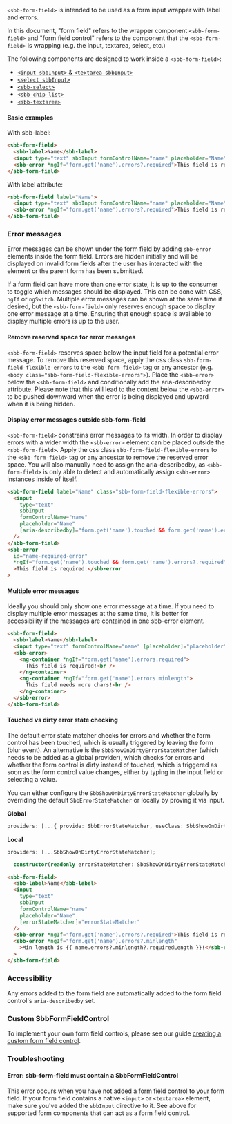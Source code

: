 `<sbb-form-field>` is intended to be used as a form input wrapper with label and errors.

In this document, "form field" refers to the wrapper component `<sbb-form-field>` and
"form field control" refers to the component that the `<sbb-form-field>` is wrapping
(e.g. the input, textarea, select, etc.)

The following components are designed to work inside a `<sbb-form-field>`:

- [`<input sbbInput>` &amp; `<textarea sbbInput>`](/angular/components/input/overview)
- [`<select sbbInput>`](/angular/components/select/overview)
- [`<sbb-select>`](/angular/components/select/overview)
- [`<sbb-chip-list>`](/angular/components/chips/overview)
- [`<sbb-textarea>`](/angular/components/chips/textarea)

#### Basic examples

With sbb-label:

```html
<sbb-form-field>
  <sbb-label>Name</sbb-label>
  <input type="text" sbbInput formControlName="name" placeholder="Name" />
  <sbb-error *ngIf="form.get('name').errors?.required">This field is required.</sbb-error>
</sbb-form-field>
```

With label attribute:

```html
<sbb-form-field label="Name">
  <input type="text" sbbInput formControlName="name" placeholder="Name" />
  <sbb-error *ngIf="form.get('name').errors?.required">This field is required.</sbb-error>
</sbb-form-field>
```

### Error messages

Error messages can be shown under the form field by adding `sbb-error` elements inside the
form field. Errors are hidden initially and will be displayed on invalid form fields after the user
has interacted with the element or the parent form has been submitted.

If a form field can have more than one error state, it is up to the consumer to toggle which
messages should be displayed. This can be done with CSS, `ngIf` or `ngSwitch`. Multiple error
messages can be shown at the same time if desired, but the `<sbb-form-field>` only reserves enough
space to display one error message at a time. Ensuring that enough space is available to display
multiple errors is up to the user.

#### Remove reserved space for error messages

`<sbb-form-field>` reserves space below the input field for a potential error message.
To remove this reserved space, apply the css class `sbb-form-field-flexible-errors` to the
`<sbb-form-field>` tag or any ancestor (e.g. `<body class="sbb-form-field-flexible-errors">`).
Place the `<sbb-error>` below the `<sbb-form-field>` and conditionally add the aria-describedby attribute.
Please note that this will lead to the content below the `<sbb-error>` to be pushed downward when
the error is being displayed and upward when it is being hidden.

#### Display error messages outside sbb-form-field

`<sbb-form-field>` constrains error messages to its width. In order to display errors with a wider width
the `<sbb-error>` element can be placed outside the `<sbb-form-field>`. Apply the css class
`sbb-form-field-flexible-errors` to the `<sbb-form-field>` tag or any ancestor to remove the reserved
error space. You will also manually need to assign the aria-describedby, as `<sbb-form-field>` is only
able to detect and automatically assign `<sbb-error>` instances inside of itself.

```html
<sbb-form-field label="Name" class="sbb-form-field-flexible-errors">
  <input
    type="text"
    sbbInput
    formControlName="name"
    placeholder="Name"
    [aria-describedby]="form.get('name').touched && form.get('name').errors?.required ? 'name-required-error' : null"
  />
</sbb-form-field>
<sbb-error
  id="name-required-error"
  *ngIf="form.get('name').touched && form.get('name').errors?.required"
  >This field is required.</sbb-error
>
```

#### Multiple error messages

Ideally you should only show one error message at a time.
If you need to display multiple error messages at the same time, it is better for accessibility
if the messages are contained in one sbb-error element.

```html
<sbb-form-field>
  <sbb-label>Name</sbb-label>
  <input type="text" formControlName="name" [placeholder]="placeholder" />
  <sbb-error>
    <ng-container *ngIf="form.get('name').errors.required">
      This field is required!<br />
    </ng-container>
    <ng-container *ngIf="form.get('name').errors.minlength">
      This field needs more chars!<br />
    </ng-container>
  </sbb-error>
</sbb-form-field>
```

#### Touched vs dirty error state checking

The default error state matcher checks for errors and whether the form control has been touched,
which is usually triggered by leaving the form (blur event). An alternative is the
`SbbShowOnDirtyErrorStateMatcher` (which needs to be added as a global provider), which
checks for errors and whether the form control is dirty instead of touched, which is triggered as
soon as the form control value changes, either by typing in the input field or selecting a value.

You can either configure the `SbbShowOnDirtyErrorStateMatcher` globally by overriding the default
`SbbErrorStateMatcher` or locally by proving it via input.

**Global**

```ts
providers: [...{ provide: SbbErrorStateMatcher, useClass: SbbShowOnDirtyErrorStateMatcher }];
```

**Local**

```ts
providers: [...SbbShowOnDirtyErrorStateMatcher];
```

```ts
  constructor(readonly errorStateMatcher: SbbShowOnDirtyErrorStateMatcher) {}
```

```html
<sbb-form-field>
  <sbb-label>Name</sbb-label>
  <input
    type="text"
    sbbInput
    formControlName="name"
    placeholder="Name"
    [errorStateMatcher]="errorStateMatcher"
  />
  <sbb-error *ngIf="form.get('name').errors?.required">This field is required.</sbb-error>
  <sbb-error *ngIf="form.get('name').errors?.minlength"
    >Min length is {{ name.errors?.minlength?.requiredLength }}!</sbb-error
  >
</sbb-form-field>
```

### Accessibility

Any errors added to the form field are automatically added to the form field control's
`aria-describedby` set.

### Custom SbbFormFieldControl

To implement your own form field controls, please see our guide [creating a custom form field control](/angular/guides/creating-a-custom-form-field-control).

### Troubleshooting

#### Error: sbb-form-field must contain a SbbFormFieldControl

This error occurs when you have not added a form field control to your form field. If your form
field contains a native `<input>` or `<textarea>` element, make sure you've added the `sbbInput`
directive to it. See above for supported form components that can act as a form field
control.
